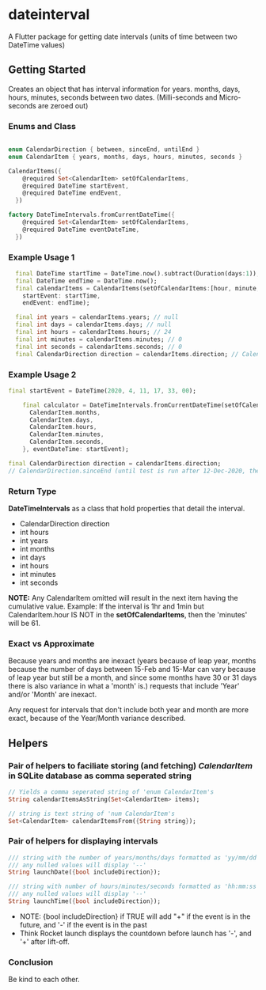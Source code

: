 # dateinterval

A Flutter package for getting date intervals (units of time between two DateTime values)

## Getting Started

Creates an object that has interval information for years. months, days, hours, minutes, seconds between two dates. (Milli-seconds and Micro-seconds are zeroed out)

### Enums and Class

```dart

enum CalendarDirection { between, sinceEnd, untilEnd }
enum CalendarItem { years, months, days, hours, minutes, seconds }

CalendarItems({
    @required Set<CalendarItem> setOfCalendarItems,
    @required DateTime startEvent,
    @required DateTime endEvent,
  })

factory DateTimeIntervals.fromCurrentDateTime({
    @required Set<CalendarItem> setOfCalendarItems,
    @required DateTime eventDateTime,
  })

```

### Example Usage 1

```dart
  final DateTime startTime = DateTime.now().subtract(Duration(days:1));
  final DateTime endTime = DateTime.now();
  final calendarItems = CalendarItems(setOfCalendarItems:[hour, minute, second],
    startEvent: startTime,
    endEvent: endTime);

  final int years = calendarItems.years; // null
  final int days = calendarItems.days; // null
  final int hours = calendarItems.hours; // 24
  final int minutes = calendarItems.minutes; // 0
  final int seconds = calendarItems.seconds; // 0
  final CalendarDirection direction = calendarItems.direction; // CalendarDirection.between
```

### Example Usage 2

```dart
final startEvent = DateTime(2020, 4, 11, 17, 33, 00);

    final calculator = DateTimeIntervals.fromCurrentDateTime(setOfCalendarItems: {
      CalendarItem.months,
      CalendarItem.days,
      CalendarItem.hours,
      CalendarItem.minutes,
      CalendarItem.seconds,
    }, eventDateTime: startEvent);

final CalendarDirection direction = calendarItems.direction;
// CalendarDirection.sinceEnd (until test is run after 12-Dec-2020, then it will be 'untilEnd')
```

### Return Type


**DateTimeIntervals** as a class that hold properties that detail the interval.

- CalendarDirection direction
- int hours
- int years
- int months
- int days
- int hours
- int minutes
- int seconds

**NOTE:** Any CalendarItem omitted will result in the next item having the cumulative value.
Example: If the interval is 1hr and 1min but CalendarItem.hour IS NOT in the __setOfCalendarItems__, then the 'minutes' will be 61.

### Exact vs Approximate

Because years and months are inexact (years because of leap year, months because the number of days between 15-Feb and 15-Mar can vary because of leap year but still be a month, and since some months have 30 or 31 days there is also variance in what a 'month' is.) requests that include 'Year' and/or 'Month' are inexact.

Any request for intervals that don't include both year and month are more exact, because of the Year/Month variance described.

## Helpers

### Pair of helpers to faciliate storing (and fetching) *CalendarItem* in SQLite database as comma seperated string

```dart
// Yields a comma seperated string of 'enum CalendarItem's
String calendarItemsAsString(Set<CalendarItem> items);

// string is text string of 'num CalendarItem's
Set<CalendarItem> calendarItemsFrom({String string});
```

### Pair of helpers for displaying intervals

```dart
/// string with the number of years/months/days formatted as 'yy/mm/dd (zero padded to a minimal width of 2)
/// any nulled values will display '--'
String launchDate({bool includeDirection});

/// string with number of hours/minutes/seconds formatted as 'hh:mm:ss (zero padded to a minimal width of 2)
/// any nulled values will display '--'
String launchTime({bool includeDirection});
```

* NOTE: {bool includeDirection} if TRUE will add "+" if the event is in the future, and '-' if the event is in the past
* Think Rocket launch displays the countdown before launch has '-', and '+' after lift-off.

### Conclusion

Be kind to each other.
